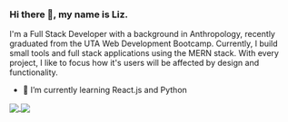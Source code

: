 ### Hi there 👋, my name is Liz.

I'm a Full Stack Developer with a background in Anthropology, recently graduated from the UTA Web Development Bootcamp. 
Currently, I build small tools and full stack applications using the MERN stack. 
With every project, I like to focus how it's users will be affected by design and functionality. 

- 🌱 I’m currently learning React.js and Python

<a href="https://github.com/anuraghazra/github-readme-stats">
  <img align="center" src="https://github-readme-stats.vercel.app/api?username=dieterichelizabeth&hide=stars&bg_color=30,e96443,904e95&title_color=fff&text_color=fff" />
</a>
<a href="https://github.com/anuraghazra/convoychat">
  <img align="center" src="https://github-readme-stats.vercel.app/api/top-langs/?username=dieterichelizabeth&layout=compact&hide=Handlebars&bg_color=30,e96443,904e95&title_color=fff&text_color=fff" />
</a>


 
